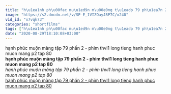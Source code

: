 ```yaml
---
title: "h\u1ea1nh ph\u00fac mu\u1ed9n m\u00e0ng t\u1eadp 79 ph\u1ea7n 2 - phim thvl1 long tieng hanh phuc muon mang p2 tap 80"
image: "https://s2.dmcdn.net/v/SP-E_1VIZOayJ8P7C/x240"
vid_id: "x7vqk73"
categories: "shortfilms"
tags: ["h\u1ea1nh ph\u00fac mu\u1ed9n m\u00e0ng t\u1eadp 79 ph\u1ea7n 2 - phim thvl1 long tieng hanh phuc muon mang p2 tap 80",]
date: "2020-08-29T18:10:08+03:00"
---
```

hạnh phúc muộn màng tập 79 phần 2 - phim thvl1 long tieng hanh phuc muon mang p2 tap 80<br><b>hạnh phúc muộn màng tập 79 phần 2 - phim thvl1 long tieng hanh phuc muon mang p2 tap 80</b><br> <i>hạnh phúc muộn màng tập 79 phần 2 - phim thvl1 long tieng hanh phuc muon mang p2 tap 80</i><br> <u>hạnh phúc muộn màng tập 79 phần 2 - phim thvl1 long tieng hanh phuc muon mang p2 tap 80</u>
